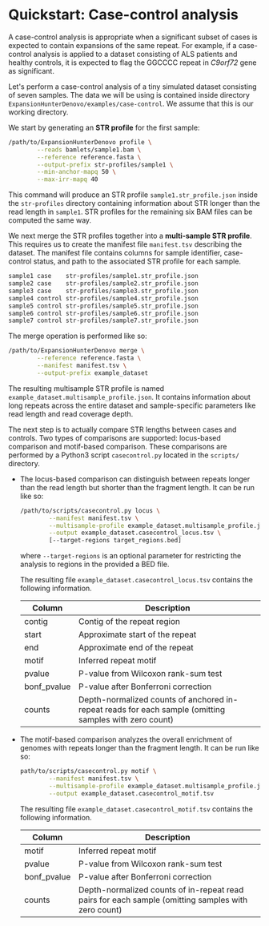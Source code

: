 # Quickstart: Case-control analysis

A case-control analysis is appropriate when a significant subset of cases is
expected to contain expansions of the same repeat. For example, if a
case-control analysis is applied to a dataset consisting of ALS patients and
healthy controls, it is expected to flag the GGCCCC repeat in *C9orf72* gene
as significant.

Let's perform a case-control analysis of a tiny simulated dataset consisting
of seven samples. The data we will be using is contained inside directory
`ExpansionHunterDenovo/examples/case-control`. We assume that this is our
working directory.

We start by generating an **STR profile** for the first sample:

```bash
/path/to/ExpansionHunterDenovo profile \
        --reads bamlets/sample1.bam \
        --reference reference.fasta \
        --output-prefix str-profiles/sample1 \
        --min-anchor-mapq 50 \
        --max-irr-mapq 40
```

This command will produce an STR profile `sample1.str_profile.json` inside the
`str-profiles` directory containing information about STR longer than the read
length in `sample1`. STR profiles for the remaining six BAM files can be
computed the same way.

We next merge the STR profiles together into a **multi-sample STR profile**.
This requires us to create the manifest file `manifest.tsv` describing the
dataset. The manifest file contains columns for sample identifier,
case-control status, and path to the associated STR profile for each sample.

```bash
sample1 case    str-profiles/sample1.str_profile.json
sample2 case    str-profiles/sample2.str_profile.json
sample3 case    str-profiles/sample3.str_profile.json
sample4 control str-profiles/sample4.str_profile.json
sample5 control str-profiles/sample5.str_profile.json
sample6 control str-profiles/sample6.str_profile.json
sample7 control str-profiles/sample7.str_profile.json
```

The merge operation is performed like so:

```bash
/path/to/ExpansionHunterDenovo merge \
        --reference reference.fasta \
        --manifest manifest.tsv \
        --output-prefix example_dataset
```

The resulting multisample STR profile is named
`example_dataset.multisample_profile.json`. It contains information
about long repeats across the entire dataset and sample-specific
parameters like read length and read coverage depth.

The next step is to actually compare STR lengths between cases and controls. Two
types of comparisons are supported: locus-based comparison and motif-based
comparison. These comparisons are performed by a Python3 script `casecontrol.py`
located in the `scripts/` directory.

- The locus-based comparison can distinguish between repeats longer
than the read length but shorter than the fragment length. It can be
run like so:

    ```bash
    /path/to/scripts/casecontrol.py locus \
            --manifest manifest.tsv \
            --multisample-profile example_dataset.multisample_profile.json \
            --output example_dataset.casecontrol_locus.tsv \
            [--target-regions target_regions.bed]
    ```

  where `--target-regions` is an optional parameter for restricting the analysis
  to regions in the provided a BED file.

  The resulting file `example_dataset.casecontrol_locus.tsv` contains the
  following information.
  
  | Column      | Description                         |
  |-------------|-------------------------------------|
  | contig      | Contig of the repeat region         |
  | start       | Approximate start of the repeat     |
  | end         | Approximate end of the repeat       |
  | motif       | Inferred repeat motif               |
  | pvalue      | P-value from Wilcoxon rank-sum test |
  | bonf_pvalue | P-value after Bonferroni correction |
  | counts      | Depth-normalized counts of anchored in-repeat reads for each sample (omitting samples with zero count) |

- The motif-based comparison analyzes the overall enrichment of
genomes with repeats longer than the fragment length. It can be run like so:

    ```bash
    path/to/scripts/casecontrol.py motif \
            --manifest manifest.tsv \
            --multisample-profile example_dataset.multisample_profile.json \
            --output example_dataset.casecontrol_motif.tsv
    ```

  The resulting file `example_dataset.casecontrol_motif.tsv` contains the
  following information.
  
  | Column      | Description                         |
  |-------------|-------------------------------------|
  | motif       | Inferred repeat motif               |
  | pvalue      | P-value from Wilcoxon rank-sum test |
  | bonf_pvalue | P-value after Bonferroni correction |
  | counts      | Depth-normalized counts of in-repeat read pairs for each sample (omitting samples with zero count) |
